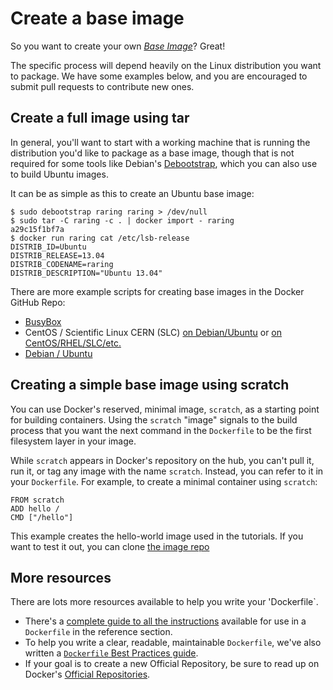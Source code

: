 <!--[metadata]>
+++
title = "Create a base image"
description = "How to create base images"
keywords = ["Examples, Usage, base image, docker, documentation,  examples"]
[menu.main]
parent = "smn_images"
+++
<![end-metadata]-->

# Create a base image

So you want to create your own [*Base Image*](../reference/glossary.md#base-image)? Great!

The specific process will depend heavily on the Linux distribution you
want to package. We have some examples below, and you are encouraged to
submit pull requests to contribute new ones.

## Create a full image using tar

In general, you'll want to start with a working machine that is running
the distribution you'd like to package as a base image, though that is
not required for some tools like Debian's
[Debootstrap](https://wiki.debian.org/Debootstrap), which you can also
use to build Ubuntu images.

It can be as simple as this to create an Ubuntu base image:

    $ sudo debootstrap raring raring > /dev/null
    $ sudo tar -C raring -c . | docker import - raring
    a29c15f1bf7a
    $ docker run raring cat /etc/lsb-release
    DISTRIB_ID=Ubuntu
    DISTRIB_RELEASE=13.04
    DISTRIB_CODENAME=raring
    DISTRIB_DESCRIPTION="Ubuntu 13.04"

There are more example scripts for creating base images in the Docker
GitHub Repo:

 - [BusyBox](https://github.com/docker/docker/blob/master/contrib/mkimage-busybox.sh)
 - CentOS / Scientific Linux CERN (SLC) [on Debian/Ubuntu](
   https://github.com/docker/docker/blob/master/contrib/mkimage-rinse.sh) or
   [on CentOS/RHEL/SLC/etc.](
   https://github.com/docker/docker/blob/master/contrib/mkimage-yum.sh)
 - [Debian / Ubuntu](
   https://github.com/docker/docker/blob/master/contrib/mkimage-debootstrap.sh)

## Creating a simple base image using scratch

You can use Docker's reserved, minimal image, `scratch`, as a starting point for building containers. Using the `scratch` "image" signals to the build process that you want the next command in the `Dockerfile` to be the first filesystem layer in your image.

While `scratch` appears in Docker's repository on the hub, you can't pull it, run it, or tag any image with the name `scratch`. Instead, you can refer to it in your `Dockerfile`. For example, to create a minimal container using `scratch`:

    FROM scratch
    ADD hello /
    CMD ["/hello"]

This example creates the hello-world image used in the tutorials.
If you want to test it out, you can clone [the image repo](https://github.com/docker-library/hello-world)


## More resources

There are lots more resources available to help you write your 'Dockerfile`.

* There's a [complete guide to all the instructions](../reference/builder.md) available for use in a `Dockerfile` in the reference section.
* To help you write a clear, readable, maintainable `Dockerfile`, we've also
written a [`Dockerfile` Best Practices guide](dockerfile_best-practices.md).
* If your goal is to create a new Official Repository, be sure to read up on Docker's [Official Repositories](https://docs.docker.com/docker-hub/official_repos/).
